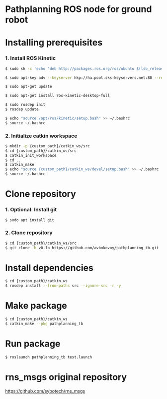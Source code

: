 **Pathplanning ROS node for ground robot**
================================================================================================================================
# Installing prerequisites
### 1. Install ROS Kinetic

```bash
$ sudo sh -c 'echo "deb http://packages.ros.org/ros/ubuntu $(lsb_release -sc) main" > /etc/apt/sources.list.d/ros-latest.list'
```
```bash
$ sudo apt-key adv --keyserver hkp://ha.pool.sks-keyservers.net:80 --recv-key 421C365BD9FF1F717815A3895523BAEEB01FA116
```
```bash
$ sudo apt-get update
```
```bash
$ sudo apt-get install ros-kinetic-desktop-full
```
```bash
$ sudo rosdep init
$ rosdep update
```
```bash
$ echo "source /opt/ros/kinetic/setup.bash" >> ~/.bashrc
$ source ~/.bashrc
```
### 2. Initialize catkin workspace

```bash
$ mkdir -p {custom_path}/catkin_ws/src
$ cd {custom_path}/catkin_ws/src
$ catkin_init_workspace
$ cd ..
$ catkin_make
$ echo "source {custom_path}/catkin_ws/devel/setup.bash" >> ~/.bashrc
$ source ~/.bashrc
```
# Clone repository
### 1. Optional: Install git
```bash
$ sudo apt install git
```
### 2. Clone repository
```bash
$ cd {custom_path}/catkin_ws/src
$ git clone -b v0.1b https://github.com/avbokovoy/pathplanning_tb.git
```
# Install dependencies
```bash
$ cd {custom_path}/catkin_ws
$ rosdep install --from-paths src --ignore-src -r -y
```

# Make package
```bash
$ cd {custom_path}/catkin_ws
$ catkin_make --pkg pathplanning_tb
```
# Run package 
```bash
$ roslaunch pathplanning_tb test.launch
```
# rns_msgs original repository
https://github.com/sybotech/rns_msgs
